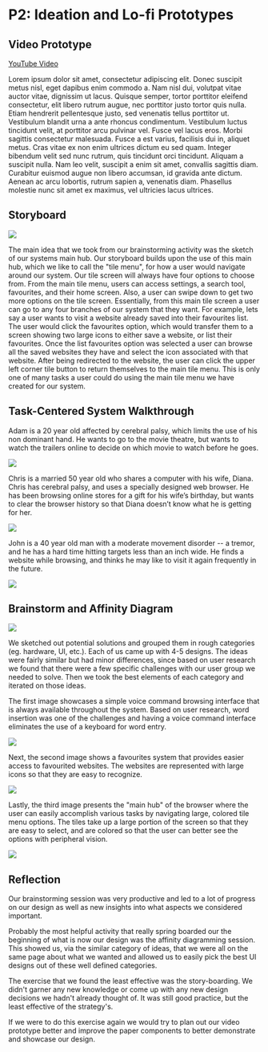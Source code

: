# P2: Ideation and Lo-fi Prototypes

## Video Prototype

[](https://www.youtube.com/watch?v=RMINSD7MmT4)

[YouTube Video](https://www.youtube.com/watch?v=RMINSD7MmT4)

Lorem ipsum dolor sit amet, consectetur adipiscing elit. Donec suscipit metus nisl, eget dapibus enim commodo a. Nam nisl dui, volutpat vitae auctor vitae, dignissim ut lacus. Quisque semper, tortor porttitor eleifend consectetur, elit libero rutrum augue, nec porttitor justo tortor quis nulla. Etiam hendrerit pellentesque justo, sed venenatis tellus porttitor ut. Vestibulum blandit urna a ante rhoncus condimentum. Vestibulum luctus tincidunt velit, at porttitor arcu pulvinar vel. Fusce vel lacus eros. Morbi sagittis consectetur malesuada. Fusce a est varius, facilisis dui in, aliquet metus. Cras vitae ex non enim ultrices dictum eu sed quam. Integer bibendum velit sed nunc rutrum, quis tincidunt orci tincidunt. Aliquam a suscipit nulla. Nam leo velit, suscipit a enim sit amet, convallis sagittis diam. Curabitur euismod augue non libero accumsan, id gravida ante dictum. Aenean ac arcu lobortis, rutrum sapien a, venenatis diam. Phasellus molestie nunc sit amet ex maximus, vel ultricies lacus ultrices.

## Storyboard

![](https://janlothar.github.io/481-t01group01/P2-storyboard.jpg)


The main idea that we took from our brainstorming activity was the sketch of our systems main hub.  Our storyboard builds upon the use of this main hub, which we like to call the "tile menu", for how a user would navigate around our system.  Our tile screen will always have four options to choose from.  From the main tile menu, users can access settings, a search tool, favourites, and their home screen.  Also, a user can swipe down to get two more options on the tile screen.  Essentially, from this main tile screen a user can go to any four branches of our system that they want.  For example, lets say a user wants to visit a website already saved into their favourites list.  The user would click the favourites option, which would transfer them to a screen showing two large icons to either save a website, or list their favourites.  Once the list favourites option was selected a user can browse all the saved websites they have and select the icon associated with that website.  After being redirected to the website, the user can click the upper left corner tile button to return themselves to the main tile menu.  This is only one of many tasks a user could do using the main tile menu we have created for our system.

## Task-Centered System Walkthrough

Adam is a 20 year old affected by cerebral palsy, which limits the use of his non dominant hand. He wants to go to the movie theatre, but wants to watch the trailers online to decide on which movie to watch before he goes.

![](https://janlothar.github.io/481-t01group01/p2-tcsd1.jpeg)

Chris is a married 50 year old who shares a computer with his wife, Diana. Chris has cerebral palsy, and uses a specially designed web browser. He has been browsing online stores for a gift for his wife’s birthday, but wants to clear the browser history so that Diana doesn’t know what he is getting for her.

![](https://janlothar.github.io/481-t01group01/p2-tcsd2.jpeg)

John is a 40 year old man with a moderate movement disorder -- a tremor, and he has a hard time hitting targets less than an inch wide. He finds a website while browsing, and thinks he may like to visit it again frequently in the future.

![](https://janlothar.github.io/481-t01group01/p2-tcsd3.jpeg)

## Brainstorm and Affinity Diagram

![](https://janlothar.github.io/481-t01group01/20170601_111242.jpg)

We sketched out potential solutions and grouped them in rough categories (eg. hardware, UI, etc.). Each of us came up with 4-5 designs. The ideas were fairly similar but had minor differences, since based on user research we found that there were a few specific challenges with our user group we needed to solve. Then we took the best elements of each category and iterated on those ideas. 

The first image showcases a simple voice command browsing interface that is always available throughout the system. Based on user research, word insertion was one of the challenges and having a voice command interface eliminates the use of a keyboard for word entry.

![](https://janlothar.github.io/481-t01group01/20170601_113127.jpg)

Next, the second image shows a favourites system that provides easier access to favourited websites. The websites are represented with large icons so that they are easy to recognize.

![](https://janlothar.github.io/481-t01group01/20170601_113135.jpg)

Lastly, the third image presents the "main hub" of the browser where the user can easily accomplish various tasks by navigating large, colored tile menu options. The tiles take up a large portion of the screen so that they are easy to select, and are colored so that the user can better see the options with peripheral vision.

![](https://janlothar.github.io/481-t01group01/20170601_113115.jpg)

## Reflection

Our brainstorming session was very productive and led to a lot of progress on our design as well as new insights into what aspects we considered important.

Probably the most helpful activity that really spring boarded our the beginning of what is now our design was the affinity diagramming session. This showed us, via the similar category of ideas, that we were all on the same page about what we wanted and allowed us to easily pick the best UI designs out of these well defined categories.

The exercise that we found the least effective was the story-boarding. We didn't garner any new knowledge or come up with any new design decisions we hadn't already thought of. It was still good practice, but the least effective of the strategy's.

If we were to do this exercise again we would try to plan out our video prototype better and improve the paper components to better demonstrate and showcase our design.

